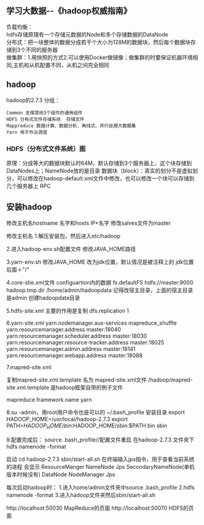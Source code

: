 ## 学习大数据--《hadoop权威指南》
负载均衡：<br>
hdfs存储原理有一个存储元数据的Node和多个存储数据的DataNode<br>
分布式：把一块整体的数据分成若干个大小为128M的数据块，然后每个数据块存储到3个不同的服务器<br>
做集群：1.用快照的方式2.可以使用Docker做镜像；做集群的时要保证机器环境相同,主机和从机配置不同，从机之间完全相同<br>
## hadoop
hadoop的2.7.3
分组：

    Common 支撑其他3个组件的通用组件
    HDFS 分布式文件存储系统  存储文件
    Mappreduce 数据计算、数据分析、离线式、并行处理大数据集
    Yarn 用于作业调度

### HDFS（分布式文件系统）图
原理：分成等大的数据块默认时64M，默认存储到3个服务器上，这个块存储到DataNodes上；NameNode放的是目录
数据块（block）：真实的划分不是虚拟划分，可以修改在hadoop-default.xml文件中修改，也可以修改一个块可以存储到几个服务器上
RPC

## 安装hadoop
修改主机名hostname 名字和hosts IP+名字
修改salves文件为master

修改主机名
1.解压安装包，然后进入etc/hadoop

2.进入hadoop-env.sh配置文件
修改JAVA_HOME路径

3.yarn-env.sh
修改JAVA_HOME 改为jdk位置，默认情况是被注释上的
jdk位置后面＋"/"

4.core-stie.xml文件
configuartion内的数据
<property>
    <name>fs.defaultFS</name>
    <value>hdfs://master:9000</value>
</property>
<property>
    <name>hadoop.tmp.dir</name>
    <value>/home/admin/hadoopdata</value>
</property>
记得改宿主目录，上面的宿主目录是admin
创建hadoopdata目录

5.hdfs-site.xml
主要的作用是复制
<configuration>
    <property>
        <name>dfs.replication</name>
        <value>1</value>
    </property>
</configuration>

6.yarn-site.xml
<configuration>
	<property>
		<name>yarn.nodemanager.aux-services</name>
		<value>mapreduce_shuffle</value>
	</property>
	<property>
        <name>yarn.resourcemanager.address</name>
        <value>master:18040</value>
    </property>
	<property>
        <name>yarn.resourcemanager.scheduler.address</name>
        <value>master:18030</value>
    </property>
	<property>
        <name>yarn.resourcemanager.resource-tracker.address</name>
        <value>master:18025</value>
    </property>
	<property>
        <name>yarn.resourcemanager.admin.address</name>
        <value>master:18141</value>
    </property>
	<property>
        <name>yarn.resourcemanager.webapp.address</name>
        <value>master:18088</value>
    </property>
</configuration>

7.mapred-site.xml

复制mapred-site.xml.template 名为 mapred-stie.xml文件
/hadoop/mapred-site.xml.template 是hadoop框架自带的例子文件
<?xml version="1.0"?>
<?xml-stylesheet type="text/xsl" href="configuration.xsl"?>

<configuration>
	<property>
		<name>mapreduce.framework.name</name>
		<value>yarn</value>
	</property>
</configuration>

8.su -admin，用root用户命令也是可以的
~/.bash_profile
安装目录
export HADOOP_HOME=/usr/local/hadoop-2.7.3
export PATH=$HADOOP_HOME/bin:$HADOOP_HOME/sbin:$PATH 
bin sbin

9.配置完成后：
source .bash_profile//配置文件重启
在hadoop-2.7.3 文件夹下
hdfs namenode -format

启动
cd hadoop-2.7.3
sbin/start-all.sh
在终端输入jps指令，用于查看当前系统的进程
会显示
ResourceManger
NameNode
Jps
SecondaryNameNode(单机版本时候没有)
DataNode
NodeManager
Jps

每次启动hadoop时：
1.进入home/admin文件夹中source .bash_profile  2.hdfs namenode -format  3.进入hadoop文件夹然后sbin/start-all.sh

http://localhost:50030
MapReduce的页面
http://localhost:50070
HDFS的页面

